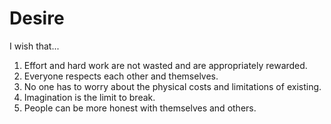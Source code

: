 # Desire

I wish that...

1. Effort and hard work are not wasted and are appropriately rewarded.
2. Everyone respects each other and themselves.
3. No one has to worry about the physical costs and limitations of existing.
4. Imagination is the limit to break.
5. People can be more honest with themselves and others.